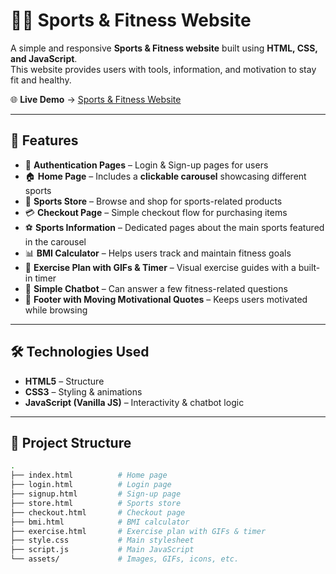 # 🏋️‍♂️ Sports & Fitness Website  

A simple and responsive **Sports & Fitness website** built using **HTML, CSS, and JavaScript**.  
This website provides users with tools, information, and motivation to stay fit and healthy.  

🌐 **Live Demo** → [Sports & Fitness Website](https://harshkumar7687.github.io/sport-and-fitness/)  

---

## 🚀 Features  

- 🔑 **Authentication Pages** – Login & Sign-up pages for users  
- 🏠 **Home Page** – Includes a **clickable carousel** showcasing different sports  
- 🛒 **Sports Store** – Browse and shop for sports-related products  
- 💳 **Checkout Page** – Simple checkout flow for purchasing items  
- ⚽ **Sports Information** – Dedicated pages about the main sports featured in the carousel  
- 📊 **BMI Calculator** – Helps users track and maintain fitness goals  
- 🏃 **Exercise Plan with GIFs & Timer** – Visual exercise guides with a built-in timer  
- 💬 **Simple Chatbot** – Can answer a few fitness-related questions  
- 📝 **Footer with Moving Motivational Quotes** – Keeps users motivated while browsing  

---

## 🛠️ Technologies Used  

- **HTML5** – Structure  
- **CSS3** – Styling & animations  
- **JavaScript (Vanilla JS)** – Interactivity & chatbot logic  

---

## 📂 Project Structure  

```bash
.
├── index.html          # Home page
├── login.html          # Login page
├── signup.html         # Sign-up page
├── store.html          # Sports store
├── checkout.html       # Checkout page
├── bmi.html            # BMI calculator
├── exercise.html       # Exercise plan with GIFs & timer
├── style.css           # Main stylesheet
├── script.js           # Main JavaScript
└── assets/             # Images, GIFs, icons, etc.
